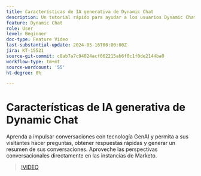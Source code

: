 ```yaml
---
title: Características de IA generativa de Dynamic Chat
description: Un tutorial rápido para ayudar a los usuarios Dynamic Chat a aprovechar las funciones con tecnología GenAI
feature: Dynamic Chat
role: User
level: Beginner
doc-type: Feature Video
last-substantial-update: 2024-05-16T00:00:00Z
jira: KT-15521
source-git-commit: c8ab7a7c94024acf062215ab6f0c1f0de2144ba0
workflow-type: tm+mt
source-wordcount: '55'
ht-degree: 0%

---
```



# Características de IA generativa de Dynamic Chat

Aprenda a impulsar conversaciones con tecnología GenAI y permita a sus visitantes hacer preguntas, obtener respuestas rápidas y generar un resumen de sus conversaciones. Aproveche las perspectivas conversacionales directamente en las instancias de Marketo.

>[!VIDEO](https://video.tv.adobe.com/v/3429153/?learn=on)

